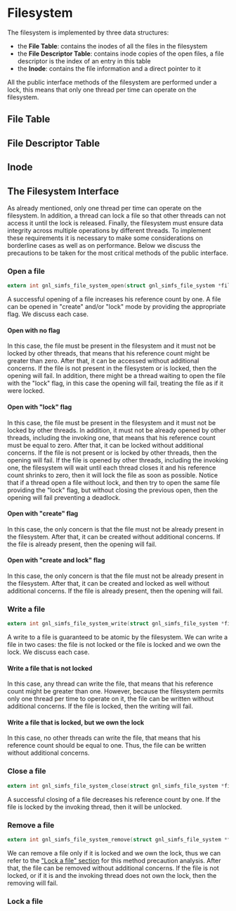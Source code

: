 # Filesystem
The filesystem is implemented by three data structures: 

- the **File Table**: contains the inodes of all the files in the filesystem 
- the **File Descriptor Table**: contains inode copies of the open files, a file descriptor is the index of an entry in this table
- the **Inode**: contains the file information and a direct pointer to it

All the public interface methods of the filesystem are performed under a lock, this means that only one thread per time
can operate on the filesystem.

## File Table

## File Descriptor Table

## Inode

## The Filesystem Interface
As already mentioned, only one thread per time can operate on the filesystem. In addition, a thread can lock a file so 
that other threads can not access it until the lock is released. Finally, the filesystem must ensure data integrity 
across multiple operations by different threads. To implement these requirements it is necessary to make some considerations 
on borderline cases as well as on performance. Below we discuss the precautions to be taken for the most critical methods 
of the public interface.

### Open a file
```c 
extern int gnl_simfs_file_system_open(struct gnl_simfs_file_system *file_system, const char *filename, int flags, unsigned int pid);
```
A successful opening of a file increases his reference count by one. A file can be opened in "create" and/or "lock" mode 
by providing the appropriate flag. We discuss each case.

#### Open with no flag
In this case, the file must be present in the filesystem and it must not be locked by other threads, that means that his 
reference count might be greater than zero. After that, it can be accessed without additional concerns. If the file is not 
present in the filesystem or is locked, then the opening will fail. In addition, there might be a thread waiting to open 
the file with the "lock" flag, in this case the opening will fail, treating the file as if it were locked.

#### Open with "lock" flag
In this case, the file must be present in the filesystem and it must not be locked by other threads. In addition, it 
must not be already opened by other threads, including the invoking one, that means that his reference count must be 
equal to zero. After that, it can be locked without additional concerns. If the file is not present or is locked by other 
threads, then the opening will fail. If the file is opened by other threads, including the invoking one, the filesystem 
will wait until each thread closes it and his reference count shrinks to zero, then it will lock the file as soon as possible. 
Notice that if a thread open a file without lock, and then try to open the same file providing the "lock" flag, but without 
closing the previous open, then the opening will fail preventing a deadlock. 

#### Open with "create" flag
In this case, the only concern is that the file must not be already present in the filesystem. After that, it can be
created without additional concerns. If the file is already present, then the opening will fail.

#### Open with "create and lock" flag
In this case, the only concern is that the file must not be already present in the filesystem. After that, it can be 
created and locked as well without additional concerns. If the file is already present, then the opening will fail.

### Write a file
```c 
extern int gnl_simfs_file_system_write(struct gnl_simfs_file_system *file_system, int fd, const void *buf, size_t count, unsigned int pid);
```
A write to a file is guaranteed to be atomic by the filesystem. We can write a file in two cases: the file is not locked 
or the file is locked and we own the lock. We discuss each case.

#### Write a file that is not locked
In this case, any thread can write the file, that means that his reference count might be greater than one. However, 
because the filesystem permits only one thread per time to operate on it, the file can be written without additional 
concerns. If the file is locked, then the writing will fail.

#### Write a file that is locked, but we own the lock
In this case, no other threads can write the file, that means that his reference count should be equal to one. Thus, the 
file can be written without additional concerns.

### Close a file
```c 
extern int gnl_simfs_file_system_close(struct gnl_simfs_file_system *file_system, int fd, unsigned int pid);
```
A successful closing of a file decreases his reference count by one. If the file is locked by the invoking thread, then it
will be unlocked.

### Remove a file
```c 
extern int gnl_simfs_file_system_remove(struct gnl_simfs_file_system *file_system, const char *filename, unsigned int pid);
```
We can remove a file only if it is locked and we own the lock, thus we can refer to the ["Lock a file" section](#lock-a-file)
for this method precaution analysis. After that, the file can be removed without additional concerns. If the file is not 
locked, or if it is and the invoking thread does not own the lock, then the removing will fail.

### Lock a file

